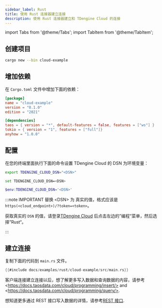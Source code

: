 ```yaml
---
sidebar_label: Rust
title: 使用 Rust 连接器建立连接
description: 使用 Rust 连接器建立和 TDengine Cloud 的连接
---
```

<!-- exclude -->
import Tabs from '@theme/Tabs';
import TabItem from '@theme/TabItem';

<!-- exclude-end -->
## 创建项目

```bash
cargo new --bin cloud-example
```

## 增加依赖

在 `Cargo.toml` 文件中增加下面的依赖：

```toml title="Cargo.toml"
[package]
name = "cloud-example"
version = "0.1.0"
edition = "2021"

[dependencies]
taos = { version = "*", default-features = false, features = ["ws"] }
tokio = { version = "1", features = ["full"]}
anyhow = "1.0.0" 
```

## 配置

在您的终端里面执行下面的命令设置 TDengine Cloud 的 DSN 为环境变量：

<Tabs defaultValue="bash">
<TabItem value="bash" label="Bash">

```bash
export TDENGINE_CLOUD_DSN="<DSN>"
```

</TabItem>
<TabItem value="cmd" label="CMD">

```bash
set TDENGINE_CLOUD_DSN=<DSN>
```

</TabItem>
<TabItem value="powershell" label="Powershell">

```powershell
$env:TDENGINE_CLOUD_DSN='<DSN>'
```

</TabItem>
</Tabs>

<!-- exclude -->
:::note IMPORTANT
替换 \<DSN> 为 真实的值，格式应该是 `https(<cloud_endpoint>)/?token=<token>`。

获取真实的 `DSN` 的值，请登录[TDengine Cloud](https://cloud.taosdata.com) 后点击左边的”编程“菜单，然后选择”Rust“。

:::
<!-- exclude-end -->

## 建立连接

复制下面的代码到 `main.rs` 文件。

```rust title="main.rs"
{{#include docs/examples/rust/cloud-example/src/main.rs}}
```

客户端连接建立连接以后，想了解更多写入数据和查询数据的内容，请参考 \<https://docs.taosdata.com/cloud/programming/insert/> and \<https://docs.taosdata.com/cloud/programming/query/>.

想知道更多通过 REST 接口写入数据的详情，请参考[REST 接口](https://docs.taosdata.com/cloud/programming/connector/rest-api/).
